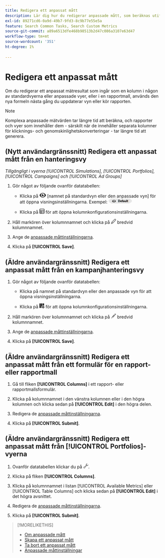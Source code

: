 ```yaml
---
title: Redigera ett anpassat mått
description: Lär dig hur du redigerar anpassade mått, som beräknas utifrån standardvärden.
exl-id: 89271cd6-0a9d-49b7-9fd3-8c9b77e55e5a
feature: Search Common Tasks, Search Custom Metrics
source-git-commit: a89a6513dfe468b98513b2d47c086a3107e63d47
workflow-type: tm+mt
source-wordcount: '351'
ht-degree: 1%

---
```


# Redigera ett anpassat mått

Om du redigerar ett anpassat mätresultat som ingår som en kolumn i någon av standardvyerna eller anpassade vyer, eller i en rapportmall, används den nya formeln nästa gång du uppdaterar vyn eller kör rapporten.

>[!NOTE]
>
>Komplexa anpassade mätvärden tar längre tid att beräkna, och rapporter och vyer som innehåller dem - särskilt när de innehåller separata kolumner för klicknings- och genomskinlighetskonverteringar - tar längre tid att generera.

## (Nytt användargränssnitt) Redigera ett anpassat mått från en hanteringsvy

*Tillgängligt i vyerna [!UICONTROL Simulations], [!UICONTROL Portfolios], [!UICONTROL Campaigns] och [!UICONTROL Ad Groups]*

1. Gör något av följande ovanför datatabellen:

   * Klicka på ![Vyväljaren](/help/search-social-commerce/assets/view.png "Vyväljaren") \[namnet på standardvyn eller den anpassade vyn\] för att öppna visningsinställningarna. Exempel: ![Exempelvy](/help/search-social-commerce/assets/view-selector-example.png "Exempelvy")

   * Klicka på ![Anpassade kolumner](/help/search-social-commerce/assets/custom-columns-new.png "Egna kolumner") för att öppna kolumnkonfigurationsinställningarna.

1. Håll markören över kolumnnamnet och klicka på ![Redigera](/help/search-social-commerce/assets/edit-new.png "Redigera") bredvid kolumnnamnet.

1. Ange de [anpassade måttinställningarna](custom-metric-settings.md).

1. Klicka på **[!UICONTROL Save]**.

## (Äldre användargränssnitt) Redigera ett anpassat mått från en kampanjhanteringsvy

1. Gör något av följande ovanför datatabellen:

   * Klicka på namnet på standardvyn eller den anpassade vyn för att öppna visningsinställningarna.

   * Klicka på ![Anpassade kolumner](/help/search-social-commerce/assets/custom-columns.png "Egna kolumner") för att öppna kolumnkonfigurationsinställningarna.

1. Håll markören över kolumnnamnet och klicka på ![Redigera](/help/search-social-commerce/assets/edit.png "Redigera") bredvid kolumnnamnet.

1. Ange de [anpassade måttinställningarna](custom-metric-settings.md).

1. Klicka på **[!UICONTROL Save]**.

## (Äldre användargränssnitt) Redigera ett anpassat mått från ett formulär för en rapport- eller rapportmall

1. Gå till fliken **[!UICONTROL Columns]** i ett rapport- eller rapportmallsformulär.

1. Klicka på kolumnnamnet i den vänstra kolumnen eller i den högra kolumnen och klicka sedan på **[!UICONTROL Edit]** i den högra delen.

1. Redigera de [anpassade måttinställningarna](custom-metric-settings.md).

1. Klicka på **[!UICONTROL Submit]**.

## (Äldre användargränssnitt) Redigera ett anpassat mått från [!UICONTROL Portfolios]-vyerna

1. Ovanför datatabellen klickar du på ![Redigera markerad vy](/help/search-social-commerce/assets/view-settings.png "Redigera markerad vy").

1. Klicka på fliken **[!UICONTROL Columns]**.

1. Klicka på kolumnnamnet i listan [!UICONTROL Available Metrics] eller [!UICONTROL Table Columns] och klicka sedan på **[!UICONTROL Edit]** i det högra avsnittet.

1. Redigera de [anpassade måttinställningarna](custom-metric-settings.md).

1. Klicka på **[!UICONTROL Submit]**.

>[!MORELIKETHIS]
>
>* [Om anpassade mått](custom-metric-about.md)
>* [Skapa ett anpassat mått](custom-metric-create.md)
>* [Ta bort ett anpassat mått](custom-metric-delete.md)
>* [Anpassade måttinställningar](custom-metric-settings.md)
